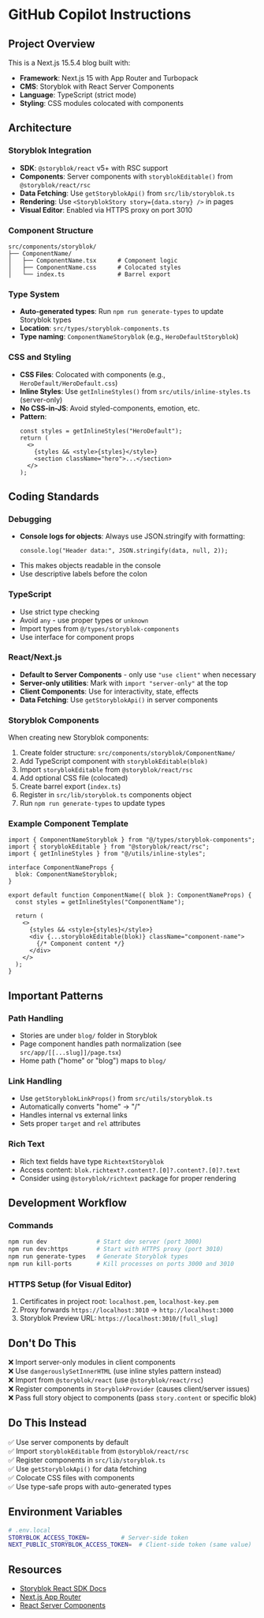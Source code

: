 # GitHub Copilot Instructions

## Project Overview

This is a Next.js 15.5.4 blog built with:
- **Framework**: Next.js 15 with App Router and Turbopack
- **CMS**: Storyblok with React Server Components
- **Language**: TypeScript (strict mode)
- **Styling**: CSS modules colocated with components

## Architecture

### Storyblok Integration

- **SDK**: `@storyblok/react` v5+ with RSC support
- **Components**: Server components with `storyblokEditable()` from `@storyblok/react/rsc`
- **Data Fetching**: Use `getStoryblokApi()` from `src/lib/storyblok.ts`
- **Rendering**: Use `<StoryblokStory story={data.story} />` in pages
- **Visual Editor**: Enabled via HTTPS proxy on port 3010

### Component Structure

```
src/components/storyblok/
├── ComponentName/
│   ├── ComponentName.tsx      # Component logic
│   ├── ComponentName.css      # Colocated styles
│   └── index.ts               # Barrel export
```

### Type System

- **Auto-generated types**: Run `npm run generate-types` to update Storyblok types
- **Location**: `src/types/storyblok-components.ts`
- **Type naming**: `ComponentNameStoryblok` (e.g., `HeroDefaultStoryblok`)

### CSS and Styling

- **CSS Files**: Colocated with components (e.g., `HeroDefault/HeroDefault.css`)
- **Inline Styles**: Use `getInlineStyles()` from `src/utils/inline-styles.ts` (server-only)
- **No CSS-in-JS**: Avoid styled-components, emotion, etc.
- **Pattern**:
  ```tsx
  const styles = getInlineStyles("HeroDefault");
  return (
    <>
      {styles && <style>{styles}</style>}
      <section className="hero">...</section>
    </>
  );
  ```

## Coding Standards

### Debugging

- **Console logs for objects**: Always use JSON.stringify with formatting:
  ```tsx
  console.log("Header data:", JSON.stringify(data, null, 2));
  ```
- This makes objects readable in the console
- Use descriptive labels before the colon

### TypeScript

- Use strict type checking
- Avoid `any` - use proper types or `unknown`
- Import types from `@/types/storyblok-components`
- Use interface for component props

### React/Next.js

- **Default to Server Components** - only use `"use client"` when necessary
- **Server-only utilities**: Mark with `import "server-only"` at the top
- **Client Components**: Use for interactivity, state, effects
- **Data Fetching**: Use `getStoryblokApi()` in server components

### Storyblok Components

When creating new Storyblok components:

1. Create folder structure: `src/components/storyblok/ComponentName/`
2. Add TypeScript component with `storyblokEditable(blok)`
3. Import `storyblokEditable` from `@storyblok/react/rsc`
4. Add optional CSS file (colocated)
5. Create barrel export (`index.ts`)
6. Register in `src/lib/storyblok.ts` components object
7. Run `npm run generate-types` to update types

### Example Component Template

```tsx
import { ComponentNameStoryblok } from "@/types/storyblok-components";
import { storyblokEditable } from "@storyblok/react/rsc";
import { getInlineStyles } from "@/utils/inline-styles";

interface ComponentNameProps {
  blok: ComponentNameStoryblok;
}

export default function ComponentName({ blok }: ComponentNameProps) {
  const styles = getInlineStyles("ComponentName");
  
  return (
    <>
      {styles && <style>{styles}</style>}
      <div {...storyblokEditable(blok)} className="component-name">
        {/* Component content */}
      </div>
    </>
  );
}
```

## Important Patterns

### Path Handling

- Stories are under `blog/` folder in Storyblok
- Page component handles path normalization (see `src/app/[[...slug]]/page.tsx`)
- Home path ("home" or "blog") maps to `blog/`

### Link Handling

- Use `getStoryblokLinkProps()` from `src/utils/storyblok.ts`
- Automatically converts "home" → "/"
- Handles internal vs external links
- Sets proper `target` and `rel` attributes

### Rich Text

- Rich text fields have type `RichtextStoryblok`
- Access content: `blok.richtext?.content?.[0]?.content?.[0]?.text`
- Consider using `@storyblok/richtext` package for proper rendering

## Development Workflow

### Commands

```bash
npm run dev              # Start dev server (port 3000)
npm run dev:https        # Start with HTTPS proxy (port 3010)
npm run generate-types   # Generate Storyblok types
npm run kill-ports       # Kill processes on ports 3000 and 3010
```

### HTTPS Setup (for Visual Editor)

1. Certificates in project root: `localhost.pem`, `localhost-key.pem`
2. Proxy forwards `https://localhost:3010` → `http://localhost:3000`
3. Storyblok Preview URL: `https://localhost:3010/[full_slug]`

## Don't Do This

❌ Import server-only modules in client components  
❌ Use `dangerouslySetInnerHTML` (use inline styles pattern instead)  
❌ Import from `@storyblok/react` (use `@storyblok/react/rsc`)  
❌ Register components in `StoryblokProvider` (causes client/server issues)  
❌ Pass full story object to components (pass `story.content` or specific blok)  

## Do This Instead

✅ Use server components by default  
✅ Import `storyblokEditable` from `@storyblok/react/rsc`  
✅ Register components in `src/lib/storyblok.ts`  
✅ Use `getStoryblokApi()` for data fetching  
✅ Colocate CSS files with components  
✅ Use type-safe props with auto-generated types  

## Environment Variables

```bash
# .env.local
STORYBLOK_ACCESS_TOKEN=         # Server-side token
NEXT_PUBLIC_STORYBLOK_ACCESS_TOKEN=  # Client-side token (same value)
```

## Resources

- [Storyblok React SDK Docs](https://github.com/storyblok/storyblok-react)
- [Next.js App Router](https://nextjs.org/docs/app)
- [React Server Components](https://react.dev/reference/rsc/server-components)
